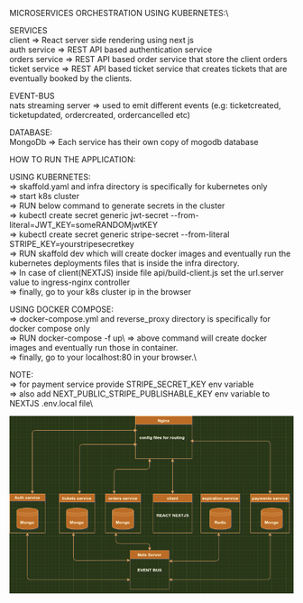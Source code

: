 MICROSERVICES ORCHESTRATION USING KUBERNETES:\

SERVICES\
client => React server side rendering using next js\
auth service => REST API based authentication service\
orders service => REST API based order service that store the client orders\
ticket service => REST API based ticket service that creates tickets that are              eventually booked by the clients.

EVENT-BUS\
nats streaming server => used to emit different events (e.g: ticketcreated, ticketupdated, ordercreated, ordercancelled etc)

DATABASE:\
MongoDb => Each service has their own copy of mogodb database

HOW TO RUN THE APPLICATION:

USING KUBERNETES:\
=> skaffold.yaml and infra directory is specifically for kubernetes only\
=> start k8s cluster\
=> RUN below command to generate secrets in the cluster\
=> kubectl create secret generic jwt-secret --from-literal=JWT_KEY=someRANDOMjwtKEY\
=> kubectl create secret generic stripe-secret --from-literal STRIPE_KEY=yourstripesecretkey\
=> RUN skaffold dev which will create docker images and eventually run the kubernetes deployments files that is inside the infra directory.\
=> In case of client(NEXTJS) inside file api/build-client.js set the url.server value to ingress-nginx controller\
=> finally, go to your k8s cluster ip in the browser

USING DOCKER COMPOSE:\
=> docker-compose.yml and reverse_proxy directory is specifically for docker compose only\
=> RUN docker-compose -f <docker-compose-file-name> up\ 
=> above command will create docker images and eventually run those in container.\
=> finally, go to your localhost:80 in your browser.\

NOTE:\
=> for payment service provide STRIPE_SECRET_KEY env variable\
=> also add NEXT_PUBLIC_STRIPE_PUBLISHABLE_KEY env variable to NEXTJS .env.local file\

![alt text](https://github.com/bad-logic/microservices/blob/master/infra.png)

